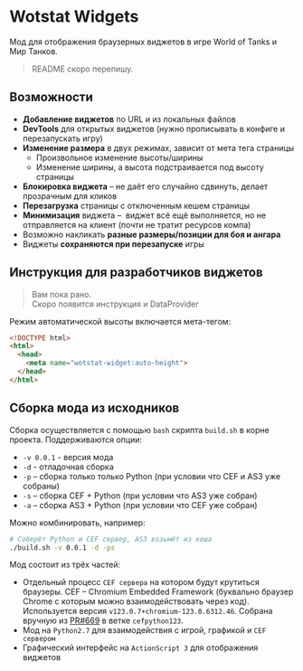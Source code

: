 # Wotstat Widgets

Мод для отображения браузерных виджетов в игре World of Tanks и Мир Танков.

> README скоро перепишу.  

## Возможности
- **Добавление виджетов** по URL и из локальных файлов
- **DevTools** для открытых виджетов (нужно прописывать в конфиге и перезапускать игру)
- **Изменение размера** в двух режимах, зависит от мета тега страницы
  - Произвольное изменение высоты/ширины
  - Изменение ширины, а высота подстраивается под высоту страницы
- **Блокировка виджета** – не даёт его случайно сдвинуть, делает прозрачным для кликов
- **Перезагрузка** страницы с отключенным кешем страницы
- **Минимизация** виджета –  виджет всё ещё выполняется, но не отправляется на клиент (почти не тратит ресурсов компа)
- Возможно накликать **разные размеры/позиции для боя и ангара**
- Виджеты **сохраняются при перезапуске** игры

## Инструкция для разработчиков виджетов

> Вам пока рано.  
> Скоро появится инструкция и DataProvider

Режим автоматической высоты включается мета-тегом:

```html
<!DOCTYPE html>
<html>
  <head>
    <meta name="wotstat-widget:auto-height">
  </head>
</html>
```

## Сборка мода из исходников

Сборка осуществляется с помощью `bash` скрипта `build.sh` в корне проекта.
Поддерживаются опции:
- `-v 0.0.1` - версия мода
- `-d` - отладочная сборка
- `-p` – сборка только только Python (при условии что CEF и AS3 уже собраны)
- `-s` – сборка CEF + Python (при условии что AS3 уже собран)
- `-a` – сборка AS3 + Python (при условии что CEF уже собран)

Можно комбинировать, например:
```bash
# Соберёт Python и CEF сервер, AS3 возьмёт из кеша
./build.sh -v 0.0.1 -d -ps
```


Мод состоит из трёх частей:
- Отдельный процесс `CEF сервера` на котором будут крутиться браузеры. CEF – Chromium Embedded Framework (буквально браузер Chrome с которым можно взаимодействовать через код).  
  Используется версия `v123.0.7+chromium-123.0.6312.46`. Собрана вручную из [PR#669](https://github.com/cztomczak/cefpython/pull/669) в ветке `cefpython123`.
- Мод на `Python2.7` для взаимодействия с игрой, графикой и `CEF сервером`
- Графический интерфейс на `ActionScript 3` для отображения виджетов

